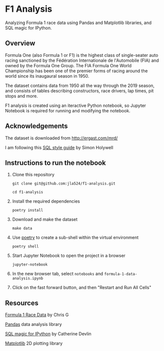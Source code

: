 # F1 Analysis
Analyzing Formula 1 race data using Pandas and Matplotlib libraries, and SQL
magic for IPython.


## Overview
Formula One (also Formula 1 or F1) is the highest class of single-seater auto
racing sanctioned by the Fédération Internationale de l'Automobile (FIA) and
owned by the Formula One Group. The FIA Formula One World Championship has been
one of the premier forms of racing around the world since its inaugaural season
in 1950.

The dataset contains data from 1950 all the way through the 2019 season, and
consists of tables describing constructors, race drivers, lap times, pit stops
and more.

F1 analysis is created using an iteractive Python notebook, so Jupyter Notebook
is required for running and modifying the notebook.


## Acknowledgements

The dataset is downloaded from http://ergast.com/mrd/

I am following this [SQL style guide][1] by Simon Holywell
 


## Instructions to run the notebook
1.  Clone this repository

    `git clone git@github.com:jla524/f1-analysis.git`
    
    `cd f1-analysis`

2.  Install the required dependencies

    `poetry install`

3.  Download and make the dataset

    `make data`

4.  Use [poetry][3] to create a sub-shell within the virtual environment

    `poetry shell`
    
5.  Start Jupyter Notebook to open the project in a browser

    `jupyter-notebook`

6.  In the new browser tab, select `notebooks` and `formula-1-data-analysis.ipynb`

7.  Click on the fast forward button, and then "Restart and Run All Cells"


## Resources 

[Formula 1 Race Data][4] by Chris G

[Pandas][5] data analysis library

[SQL magic for IPython][6] by Catherine Devlin

[Matplotlib][7] 2D plotting library



[1]: https://www.sqlstyle.guide
[2]: http://ergast.com/mrd/db/
[3]: https://python-poetry.org/docs/#installation
[4]: https://www.kaggle.com/cjgdev/formula-1-race-data-19502017
[5]: https://pandas.pydata.org
[6]: https://github.com/catherinedevlin/ipython-sql/blob/master/README.rst
[7]: https://matplotlib.org
